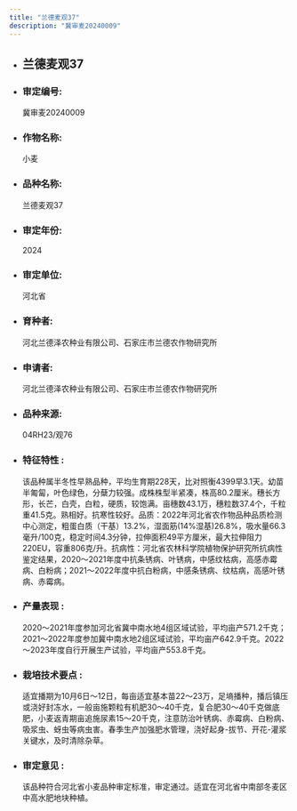 ```yaml
---
title: "兰德麦观37"
description: "冀审麦20240009"
---
```

* ## 兰德麦观37
* ###  审定编号:  
   冀审麦20240009

*  ### 作物名称:  
   小麦

*   ###  品种名称: 
    兰德麦观37

*   ### 审定年份: 
    2024

*   ### 审定单位:  
    河北省

*   ### 育种者:  
    河北兰德泽农种业有限公司、石家庄市兰德农作物研究所

*   ### 申请者:  
    河北兰德泽农种业有限公司、石家庄市兰德农作物研究所

*   ### 品种来源:  
    04RH23/观76

*   ### 特征特性 : 
    该品种属半冬性早熟品种，平均生育期228天，比对照衡4399早3.1天。幼苗半匍匐，叶色绿色，分蘖力较强。成株株型半紧凑，株高80.2厘米。穗长方形，长芒，白壳，白粒，硬质，较饱满。亩穗数43.1万，穗粒数37.4个，千粒重41.5克。熟相好。抗寒性较好。品质：2022年河北省农作物品种品质检测中心测定，粗蛋白质（干基）13.2%，湿面筋(14%湿基)26.8%，吸水量66.3毫升/100克，稳定时间4.3分钟，拉伸面积49平方厘米，最大拉伸阻力220EU，容重806克/升。抗病性：河北省农林科学院植物保护研究所抗病性鉴定结果，2020～2021年度中抗条锈病、叶锈病，中感纹枯病，高感赤霉病、白粉病；2021～2022年度中抗白粉病，中感条锈病、纹枯病，高感叶锈病、赤霉病。

*   ### 产量表现 : 
    2020～2021年度参加河北省冀中南水地4组区域试验，平均亩产571.2千克；2021～2022年度参加冀中南水地2组区域试验，平均亩产642.9千克。2022～2023年度自行开展生产试验，平均亩产553.8千克。

*   ### 栽培技术要点 : 
    适宜播期为10月6日～12日，每亩适宜基本苗22～23万，足墒播种，播后镇压或浇好封冻水，一般亩施颗粒有机肥30～40千克，复合肥30～40千克做底肥，小麦返青期亩追施尿素15～20千克，注意防治叶锈病、赤霉病、白粉病、吸浆虫、蚜虫等病虫害。春季生产加强肥水管理，浇好起身-拔节、开花-灌浆关键水，及时清除杂草。

*   ### 审定意见 : 
    该品种符合河北省小麦品种审定标准，审定通过。适宜在河北省中南部冬麦区中高水肥地块种植。

